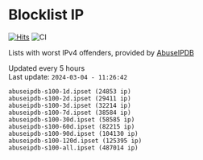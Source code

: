 # Blocklist IP

[![Hits](https://hits.seeyoufarm.com/api/count/incr/badge.svg?url=https%3A%2F%2Fgithub.com%2Fborestad%2Fblocklist-ip%2F&count_bg=%2379C83D&title_bg=%23555555&icon=&icon_color=%23E7E7E7&title=hits&edge_flat=false)](https://hits.seeyoufarm.com)  ![CI](https://img.shields.io/github/workflow/status/borestad/blocklist-ip/CI?style=flat-square)

Lists with worst IPv4 offenders, provided by [AbuseIPDB](https://www.abuseipdb.com/)

<!-- FOOTER-PLACEHOLDER -->
Updated every 5 hours<br>
Last update: `2024-03-04 - 11:26:42`
```
abuseipdb-s100-1d.ipset (24853 ip)
abuseipdb-s100-2d.ipset (29411 ip)
abuseipdb-s100-3d.ipset (32214 ip)
abuseipdb-s100-7d.ipset (38584 ip)
abuseipdb-s100-30d.ipset (58585 ip)
abuseipdb-s100-60d.ipset (82215 ip)
abuseipdb-s100-90d.ipset (104130 ip)
abuseipdb-s100-120d.ipset (125395 ip)
abuseipdb-s100-all.ipset (487014 ip)
```
